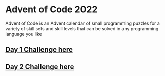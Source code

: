 # Advent of Code 2022

Advent of Code is an Advent calendar of small programming puzzles for a variety of skill sets and skill levels that can be solved in any programming language you like

## [Day 1 Challenge here](https://github.com/yashk1/advent_of_code/blob/main/2022/day1.py)
## [Day 2 Challenge here](https://github.com/yashk1/advent_of_code/blob/main/2022/day2.py)

